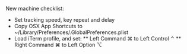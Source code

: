 New machine checklist:

* Set tracking speed, key repeat and delay
* Copy OSX App Shortcuts to ~/Library/Preferences/.GlobalPreferences.plist
* Load iTerm profile, and set:
** Left Command ⌘ to Left Control ⌃
** Right Command ⌘ to Left Option ⌥
